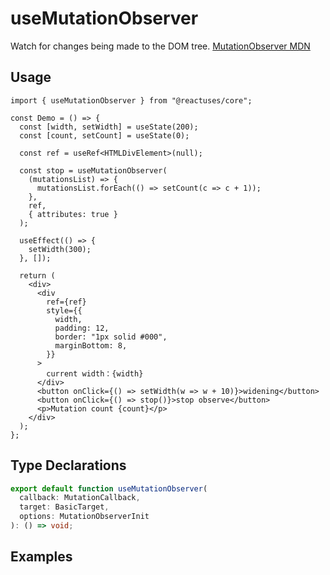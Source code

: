 # useMutationObserver

Watch for changes being made to the DOM tree. [MutationObserver MDN](https://developer.mozilla.org/en-US/docs/Web/API/MutationObserver)

## Usage

```tsx
import { useMutationObserver } from "@reactuses/core";

const Demo = () => {
  const [width, setWidth] = useState(200);
  const [count, setCount] = useState(0);

  const ref = useRef<HTMLDivElement>(null);

  const stop = useMutationObserver(
    (mutationsList) => {
      mutationsList.forEach(() => setCount(c => c + 1));
    },
    ref,
    { attributes: true }
  );

  useEffect(() => {
    setWidth(300);
  }, []);

  return (
    <div>
      <div
        ref={ref}
        style={{
          width,
          padding: 12,
          border: "1px solid #000",
          marginBottom: 8,
        }}
      >
        current width：{width}
      </div>
      <button onClick={() => setWidth(w => w + 10)}>widening</button>
      <button onClick={() => stop()}>stop observe</button>
      <p>Mutation count {count}</p>
    </div>
  );
};
```

## Type Declarations

```ts
export default function useMutationObserver(
  callback: MutationCallback,
  target: BasicTarget,
  options: MutationObserverInit
): () => void;
```

## Examples
